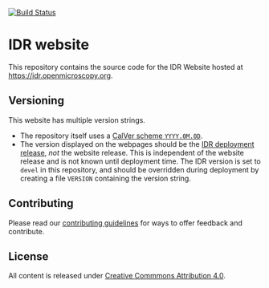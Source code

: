 [![Build Status](https://github.com/IDR/idr.openmicroscopy.org/workflows/Build/badge.svg)](https://github.com/IDR/idr.openmicroscopy.org/actions)

# IDR website

This repository contains the source code for the IDR Website hosted at
https://idr.openmicroscopy.org.

## Versioning

This website has multiple version strings.
- The repository itself uses a [CalVer scheme `YYYY.0M.0D`](https://calver.org/#youtube-dl).
- The version displayed on the webpages should be the [IDR deployment release](https://github.com/IDR/deployment/), *not* the website release.
  This is independent of the website release and is not known until deployment time.
  The IDR version is set to `devel` in this repository, and should be overridden during deployment by creating a file `VERSION` containing the version string.


## Contributing

Please read our [contributing guidelines](/CONTRIBUTING.md) for ways to offer
feedback and contribute.

## License

All content is released under 
[Creative Commmons Attribution 4.0](https://creativecommons.org/licenses/by/4.0/).
